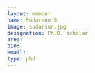 ```yaml
---
layout: member
name: Sudarsun S
image: sudarsun.jpg
designation: Ph.D. scholar
area:
bio:
email:
type: phd
---
```

